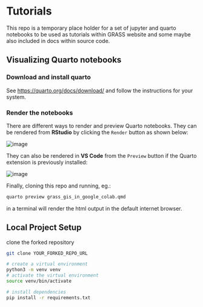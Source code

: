 # Tutorials

This repo is a temporary place holder for a set of jupyter and quarto notebooks to be used as tutorials within GRASS website and some maybe also included in docs within source code. 

## Visualizing Quarto notebooks

### Download and install quarto

See <https://quarto.org/docs/download/> and follow the instructions for your system. 

### Render the notebooks

There are different ways to render and preview Quarto notebooks. They can be rendered from **RStudio** by clicking the `Render` button as shown below:

![image](https://github.com/ncsu-geoforall-lab/tutorials/assets/20075188/29344107-67de-4f01-90f5-f1a8ae5c1f88)

They can also be rendered in **VS Code** from the `Preview` button if the Quarto extension is previously installed:

![image](https://github.com/ncsu-geoforall-lab/tutorials/assets/20075188/efe322f7-766b-4103-b70a-b4e600596900)

Finally, cloning this repo and running, eg.:

```bash
quarto preview grass_gis_in_google_colab.qmd
```

in a terminal will render the html output in the default internet browser. 

## Local Project Setup

clone the forked repository

```bash
git clone YOUR_FORKED_REPO_URL

# create a virtual environment
python3 -m venv venv
# activate the virtual environment
source venv/bin/activate

# install dependencies
pip install -r requirements.txt

```